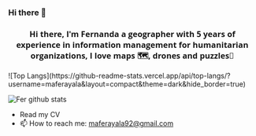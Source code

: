 ### Hi there 👋

<h3 align="center" style = "font-family:Open Sans;font-weight: bold;">
Hi there, I'm Fernanda a geographer with 5 years of experience in information management for humanitarian organizations, I love maps 🗺️, drones and puzzles🧩
</h3>
![Top Langs](https://github-readme-stats.vercel.app/api/top-langs/?username=maferayala&layout=compact&theme=dark&hide_border=true)

![Fer github stats](https://github-readme-stats.vercel.app/api?username=maferayala&show_icons=true&hide_border=true&theme=dark)
- Read my CV
- 📫 How to reach me: <a href='https://mail.google.com/mail/?view=cm&fs=1&to=maferayala92@gmail.com'>maferayala92@gmail.com</a>

<!--- 🔭 I’m currently working on ...
<!--- 🌱 I’m currently learning ...<!>

